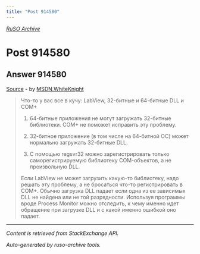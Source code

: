 ```yaml
---
title: "Post 914580"
---
```

<p><i><a href="https://github.com/MSDN-WhiteKnight/ruso-archive/">RuSO Archive</a></i></p>
<h1>Post 914580</h1>
<h2>Answer 914580</h2>
<p><a href="https://ru.stackoverflow.com/a/914580/">Source</a> - by <a href="https://ru.stackoverflow.com/users/240512/msdn-whiteknight">MSDN.WhiteKnight</a></p>
<blockquote>
<p>Что-то у вас все в кучу: LabView, 32-битные и 64-битные DLL и COM+</p>

<ol>
<li><p>64-битные приложения не могут загружать 32-битные библиотеки. COM+ не поможет исправить эту проблему.</p></li>
<li><p>32-битное приложение (в том числе на 64-битной ОС) может нормально загружать 32-битные DLL.  </p></li>
<li><p>С помощью regsvr32 можно зарегистрировать только саморегистрируемую библиотеку COM-объектов, а не произвольную DLL. </p></li>
</ol>

<p>Если LabView не может загрузить какую-то библиотеку, надо решать эту проблему, а не бросаться что-то регистрировать в COM+. Обычно загрузка DLL падает если одна из ее зависимых DLL не найдена или не той разрядности. Используя программы вроде Process Monitor можно отследить, к чему именно идет обращение при загрузке DLL и с какой именно ошибкой оно падает.</p>

</blockquote>
<hr/>
<p><i>Content is retrieved from StackExchange API. </i></p>
<p><i>Auto-generated by ruso-archive tools. </i></p>
